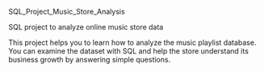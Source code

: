 SQL_Project_Music_Store_Analysis


SQL project to analyze online music store data

This project helps you to learn how to analyze the music playlist database. You can examine the dataset with SQL and help the store understand its business growth by answering simple questions.
